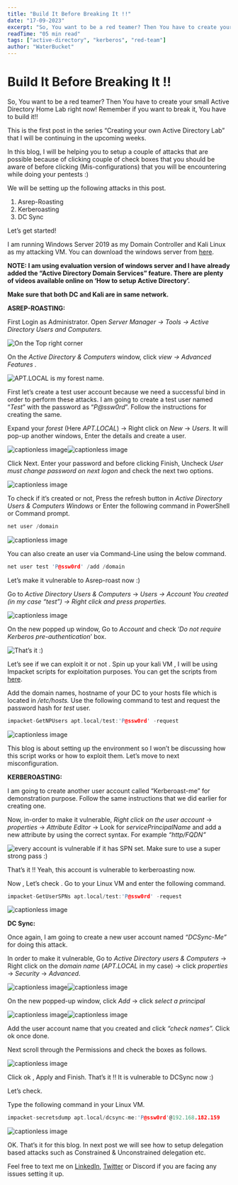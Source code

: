 ```yaml
---
title: "Build It Before Breaking It !!"                                        
date: "17-09-2023"          
excerpt: "So, You want to be a red teamer? Then You have to create your small Active Directory Home Lab right now!"                                                            
readTime: "05 min read"
tags: ["active-directory", "kerberos", "red-team"]
author: "WaterBucket"
---
```


Build It Before Breaking It !!
==============================

So, You want to be a red teamer? Then You have to create your small Active Directory Home Lab right now! Remember if you want to break it, You have to build it!!

This is the first post in the series “Creating your own Active Directory Lab” that I will be continuing in the upcoming weeks.

In this blog, I will be helping you to setup a couple of attacks that are possible because of clicking couple of check boxes that you should be aware of before clicking (Mis-configurations) that you will be encountering while doing your pentests :)

We will be setting up the following attacks in this post.

1.  Asrep-Roasting
2.  Kerberoasting
3.  DC Sync

Let’s get started!

I am running Windows Server 2019 as my Domain Controller and Kali Linux as my attacking VM. You can download the windows server from [here](https://www.microsoft.com/en-us/evalcenter/download-windows-server-2019).

**NOTE: I am using evaluation version of windows server and I have already added the “Active Directory Domain Services” feature. There are plenty of videos available online on ‘How to setup Active Directory’.**

**Make sure that both DC and Kali are in same network.**

**ASREP-ROASTING:**

First Login as Administrator. Open _Server Manager → Tools → Active Directory Users and Computers._

![On the Top right corner](https://miro.medium.com/v2/resize:fit:1022/format:webp/1*Q9h1UrYDFtP_xfII25bBDA.png)

On the _Active Directory & Computers_ window, click _view → Advanced Features ._

![APT.LOCAL is my forest name.](https://miro.medium.com/v2/resize:fit:1400/format:webp/1*B8mh_37ZMOPHf7__CsxhMg.png)

First let’s create a test user account because we need a successful bind in order to perform these attacks. I am going to create a test user named “_Test_” with the password as “_P@ssw0rd_”. Follow the instructions for creating the same.

Expand your _forest_ (Here _APT.LOCAL_) → Right click on _New_ → _Users_. It will pop-up another windows, Enter the details and create a user.

![captionless image](https://miro.medium.com/v2/resize:fit:1400/format:webp/1*mB7fnjSkX3JaUKFtV3h7Lw.png)![captionless image](https://miro.medium.com/v2/resize:fit:1088/format:webp/1*H6-OcUDWhKUGoNowjmiJIA.png)

Click Next. Enter your password and before clicking Finish, Uncheck _User must change password on next logon_ and check the next two options.

![captionless image](https://miro.medium.com/v2/resize:fit:1088/format:webp/1*lHqx6aZFgyaWEaTcq6Z82g.png)

To check if it’s created or not, Press the refresh button in _Active Directory Users & Computers Windows_ or Enter the following command in PowerShell or Command prompt.

```C
net user /domain
```
![captionless image](https://miro.medium.com/v2/resize:fit:1400/format:webp/1*TklFq0vqTWdIef7ipHudfg.png)

You can also create an user via Command-Line using the below command.

```C
net user test 'P@ssw0rd' /add /domain
```

Let’s make it vulnerable to Asrep-roast now :)

Go to _Active Directory Users & Computers_ → _Users → Account You created (in my case “test”) → Right click and press properties._

![captionless image](https://miro.medium.com/v2/resize:fit:1400/format:webp/1*blrNR_VNIxIAohtMur_M9w.png)

On the new popped up window, Go to _Account_ and check ‘_Do not require Kerberos pre-authentication_’ box.

![That’s it :)](https://miro.medium.com/v2/resize:fit:1030/format:webp/1*Ff6FPwT2SFbXbYhj-lWrBQ.png)

Let’s see if we can exploit it or not . Spin up your kali VM , I will be using Impacket scripts for exploitation purposes. You can get the scripts from [here](https://github.com/fortra/impacket).

Add the domain names, hostname of your DC to your hosts file which is located in _/etc/hosts._ Use the following command to test and request the password hash for _test_ user.

```C
impacket-GetNPUsers apt.local/test:'P@ssw0rd' -request

```
![captionless image](https://miro.medium.com/v2/resize:fit:1400/format:webp/1*gKnURYK2zx3I2SiuCf1Fxw.png)

This blog is about setting up the environment so I won’t be discussing how this script works or how to exploit them. Let’s move to next misconfiguration.

**KERBEROASTING:**

I am going to create another user account called “Kerberoast-me” for demonstration purpose. Follow the same instructions that we did earlier for creating one.

Now, in-order to make it vulnerable, _Right click on the user account_ → _properties_ → _Attribute Editor_ → Look for _servicePrincipalName_ and add a new attribute by using the correct syntax. For example _“http/FQDN”_

![every account is vulnerable if it has SPN set. Make sure to use a super strong pass :)](https://miro.medium.com/v2/resize:fit:1024/format:webp/1*9tT00_YSRJ-rMYJM0ubjCw.png)

That’s it !! Yeah, this account is vulnerable to kerberoasting now.

Now , Let’s check . Go to your Linux VM and enter the following command.

```C
impacket-GetUserSPNs apt.local/test:'P@ssw0rd' -request
```
![captionless image](https://miro.medium.com/v2/resize:fit:1400/format:webp/1*DQXp7PWxNgNSEzCA0c7GUA.png)

**DC Sync:**

Once again, I am going to create a new user account named _“DCSync-Me”_ for doing this attack.

In order to make it vulnerable, Go to _Active Directory users & Computers_ → Right click on the _domain name_ (_APT.LOCAL_ in my case) → click _properties_ → _Security_ → _Advanced_.

![captionless image](https://miro.medium.com/v2/resize:fit:1400/format:webp/1*t-Et8PWWxgfJIwzNiBr4vA.png)![captionless image](https://miro.medium.com/v2/resize:fit:1010/format:webp/1*Wg3d_R5PkfSGtVRiCgirRw.png)

On the new popped-up window, click _Add_ → click _select a principal_

![captionless image](https://miro.medium.com/v2/resize:fit:1400/format:webp/1*9fazcgDQjw0jj8YCVPShaQ.png)![captionless image](https://miro.medium.com/v2/resize:fit:1400/format:webp/1*WZ61RGzc1z8aGMhwKAUaiA.png)

Add the user account name that you created and click _“check names”._ Click ok once done.

Next scroll through the Permissions and check the boxes as follows.

![captionless image](https://miro.medium.com/v2/resize:fit:1400/format:webp/1*3dPVsvad3JQaYQnj0j3LQQ.png)

Click ok , Apply and Finish. That’s it !! It is vulnerable to DCSync now :)

Let’s check.

Type the following command in your Linux VM.

```C
impacket-secretsdump apt.local/dcsync-me:'P@ssw0rd'@192.168.182.159
```
![captionless image](https://miro.medium.com/v2/resize:fit:1400/format:webp/1*zLMZZ7yT271iFtqw-uIcgA.png)

OK. That’s it for this blog. In next post we will see how to setup delegation based attacks such as Constrained & Unconstrained delegation etc.

Feel free to text me on [LinkedIn](https://www.linkedin.com/in/dharani-sanjaiy-/), [Twitter](https://twitter.com/DharaniSanjaiy) or Discord if you are facing any issues setting it up.

